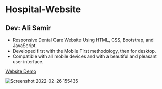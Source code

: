 # Hospital-Website

## Dev: Ali Samir

- Responsive Dental Care Website Using HTML, CSS, Bootstrap, and JavaScript.
- Developed first with the Mobile First methodology, then for desktop.
- Compatible with all mobile devices and with a beautiful and pleasant user interface.

[Website Demo](https://hospital-website-opal.vercel.app/)

![Screenshot 2022-02-26 155435](https://user-images.githubusercontent.com/62913154/155845815-b82e29ee-5372-4dc4-b576-9322bbc870ed.jpg)
